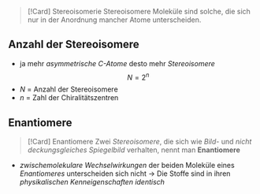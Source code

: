 >[!Card] Stereoisomerie
>Stereoisomere Moleküle sind solche, die sich nur in der Anordnung mancher Atome unterscheiden.
<!--SR:!2025-07-17,14,290-->

## Anzahl der Stereoisomere
- ja mehr *asymmetrische $C$-Atome* desto mehr *Stereoisomere*
$$N = 2^n$$
- $N$ = Anzahl der Stereoisomere
- $n$ = Zahl der Chiralitätszentren

## Enantiomere
>[!Card] Enantiomere
>Zwei *Stereoisomere*, die sich wie *Bild-* und *nicht deckungsgleiches Spiegelbild* verhalten, nennt man **Enantiomere**
<!--SR:!2025-07-21,13,292-->

- *zwischemolekulare* *Wechselwirkungen* der beiden Moleküle eines *Enantiomeres* unterscheiden sich nicht
$\rightarrow$ Die Stoffe sind in ihren *physikalischen Kenneigenschaften identisch*

